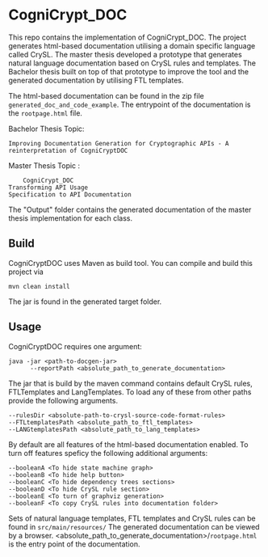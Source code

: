 # CogniCrypt_DOC
This repo contains the implementation of CogniCrypt_DOC. The project generates html-based documentation utilising a domain specific language called CrySL. The master thesis developed a prototype that generates natural language documentation based on CrySL rules and templates. The Bachelor thesis built on top of that prototype to improve the tool and the generated documentation by utilising FTL templates.

The html-based documentation can be found in the zip file `generated_doc_and_code_example`. The entrypoint of the documentation is the `rootpage.html` file.

 Bachelor Thesis Topic:
 ```
 Improving Documentation Generation for Cryptographic APIs - A reinterpretation of CogniCryptDOC
 ```

    
 Master Thesis Topic : 
 
        CogniCrypt_DOC
    Transforming API Usage
    Specification to API Documentation

The "Output" folder contains the generated documentation of the master thesis implementation for each class.

## Build
CogniCryptDOC uses Maven as build tool. You can compile and build this project via

```mvn clean install```

The jar is found in the generated target folder.

## Usage

CogniCryptDOC requires one argument:

```
java -jar <path-to-docgen-jar> 
      --reportPath <absolute_path_to_generate_documentation>
```
The jar that is build by the maven command contains default CrySL rules, FTLTemplates and LangTemplates. To load any of these from other paths provide the following arguments.
```
--rulesDir <absolute-path-to-crysl-source-code-format-rules> 
--FTLtemplatesPath <absolute_path_to_ftl_templates>
--LANGtemplatesPath <absolute_path_to_lang_templates>
```

By default are all features of the html-based documentation enabled. To turn off features speficy the following additional arguments:

```
--booleanA <To hide state machine graph>
--booleanB <To hide help button>
--booleanC <To hide dependency trees sections>
--booleanD <To hide CrySL rule section>
--booleanE <To turn of graphviz generation>
--booleanF <To copy CrySL rules into documentation folder>
```

Sets of natural language templates, FTL templates and CrySL rules can be found in `src/main/resources/`
The generated documentation can be viewed by a browser. <absolute_path_to_generate_documentation>/`rootpage.html` is the entry point of the documentation.
